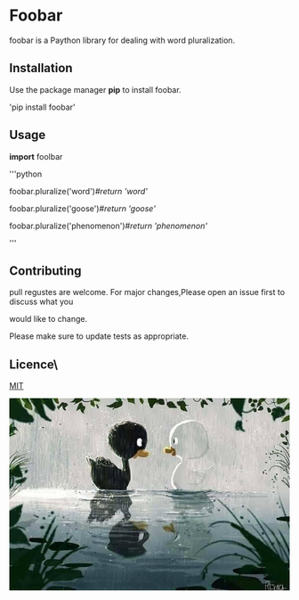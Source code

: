 # Foobar

foobar is a Paython library for dealing with word pluralization.

## Installation

Use the package manager **pip** to install foobar.

'pip install foobar'

## Usage

**import** foolbar

'''python

foobar.pluralize('word')*#return 'word'*

foobar.pluralize('goose')*#return 'goose'*

foobar.pluralize('phenomenon')*#return 'phenomenon'*

'''
## Contributing

pull regustes are welcome. For major changes,Please open an issue first to discuss what you

would like to change.




Please make sure to update tests as appropriate.

## Licence\
[MIT](https://search.yahoo.com/search?fr=mcafee&type=E210US91105G0&p=google)

![img](https://github.com/amiraatalla/todytask/blob/main/imgs/123103979_210317373783232_875665760551935104_n.jpg)